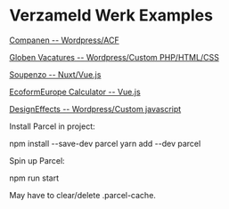 # Verzameld Werk Examples

[Companen -- Wordpress/ACF](https://companen.nl)

[Globen Vacatures -- Wordpress/Custom PHP/HTML/CSS](https://globen.nl/vacatures)

[Soupenzo -- Nuxt/Vue.js](https://soupenzo.nl)

[EcoformEurope Calculator -- Vue.js](https://ecoformeurope.com/shop/)

[DesignEffects -- Wordpress/Custom javascript](https://designeffects.nl)

Install Parcel in project:

npm install --save-dev parcel
yarn add --dev parcel

Spin up Parcel:

npm run start

May have to clear/delete .parcel-cache.
